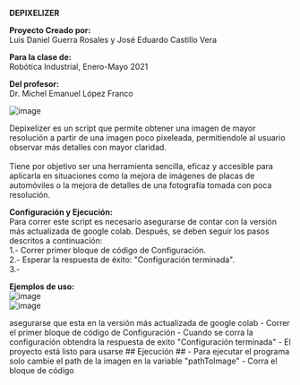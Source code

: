 **DEPIXELIZER**

**Proyecto Creado por:**<br />
Luis Daniel Guerra Rosales y José Eduardo Castillo Vera<br />

**Para la clase de:**<br />
Robótica Industrial, Enero-Mayo 2021<br />

**Del profesor:**<br />
Dr. Michel Emanuel López Franco<br />

![image](https://user-images.githubusercontent.com/75276451/119406751-d6405500-bca8-11eb-8dd3-9c66b2d0cb48.png)

Depixelizer es un script que permite obtener una imagen de mayor resolución a partir de una imagen poco pixeleada, permitiendole al usuario observar más detalles con mayor claridad. <br /> <br />
Tiene por objetivo ser una herramienta sencilla, eficaz y accesible para aplicarla en situaciones como la mejora de imágenes de placas de automóviles o la mejora de detalles de una fotografía tomada con poca resolución.

**Configuración y Ejecución:**<br />
Para correr este script es necesario asegurarse de contar con la versión más actualizada de google colab. Después, se deben seguir los pasos descritos a continuación:<br />
1.- Correr primer bloque de código de Configuración.<br />
2.- Esperar la respuesta de éxito: "Configuración terminada".<br />
3.- 

**Ejemplos de uso:**<br />
![image](https://user-images.githubusercontent.com/75276451/119409175-82d00600-bcac-11eb-89ff-8cde7e5f8394.png)<br />
![image](https://user-images.githubusercontent.com/75276451/119409410-e35f4300-bcac-11eb-881b-eb8fdb144150.png)

asegurarse que esta en la versión más actualizada de google colab  - Correr el primer bloque de código de Configuración  - Cuando se corra la configuración obtendra la respuesta de exito "Configuración terminada"  - El proyecto está listo para usarse   ## Ejecución ##  - Para ejecutar el programa solo cambie el path de la imagen en la variable "pathToImage"  - Corra el bloque de código
